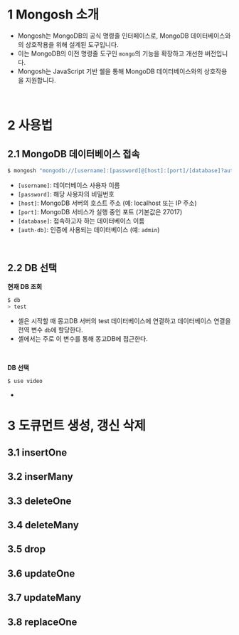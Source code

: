 
# 1 Mongosh 소개

- Mongosh는 MongoDB의 공식 명령줄 인터페이스로, MongoDB 데이터베이스와의 상호작용을 위해 설계된 도구입니다.
- 이는 MongoDB의 이전 명령줄 도구인 `mongo`의 기능을 확장하고 개선한 버전입니다.
- Mongosh는 JavaScript 기반 쉘을 통해 MongoDB 데이터베이스와의 상호작용을 지원합니다. 

<br>

# 2 사용법

## 2.1 MongoDB 데이터베이스 접속

```bash
$ mongosh "mongodb://[username]:[password]@[host]:[port]/[database]?authSource=[auth-db]"
```

- `[username]`: 데이터베이스 사용자 이름
- `[password]`: 해당 사용자의 비밀번호
- `[host]`: MongoDB 서버의 호스트 주소 (예: localhost 또는 IP 주소)
- `[port]`: MongoDB 서비스가 실행 중인 포트 (기본값은 27017)
- `[database]`: 접속하고자 하는 데이터베이스 이름
- `[auth-db]`: 인증에 사용되는 데이터베이스 (예: `admin`)

<br>

## 2.2 DB 선택

**현재 DB 조회**

```bash
$ db
> test
```

- 셸은 시작할 때 몽고DB 서버의 test 데이터베이스에 연결하고 데이터베이스 연결을 전역 변수 `db`에 할당한다.
- 셸에서는 주로 이 변수를 통해 몽고DB에 접근한다.

<br>

**DB 선택**

```bash
$ use video
```

-


# 3 도큐먼트 생성, 갱신 삭제

## 3.1 insertOne

## 3.2 inserMany

## 3.3 deleteOne
## 3.4 deleteMany

## 3.5 drop
## 3.6 updateOne
## 3.7 updateMany
## 3.8 replaceOne